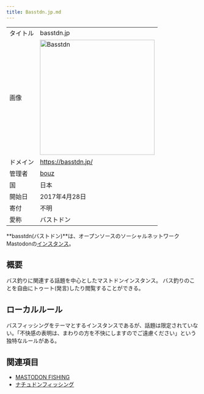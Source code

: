 ```yaml
---
title: Basstdn.jp.md
---
```

<div>

|          |                                                                                                                                              |
|----------|----------------------------------------------------------------------------------------------------------------------------------------------|
| タイトル | basstdn.jp                                                                                                                                   |
| 画像     | [<img src="/images/6/6e/Basstdn.png" width="300" height="300" alt="Basstdn" />](/%E3%83%95%E3%82%A1%E3%82%A4%E3%83%AB:Basstdn.png "Basstdn") |
| ドメイン | <a href="https://basstdn.jp/" rel="nofollow">https://basstdn.jp/</a>                                                                         |
| 管理者   | <a href="https://basstdn.jp/@bouz" rel="nofollow">bouz</a>                                                                                   |
| 国       | 日本                                                                                                                                         |
| 開始日   | 2017年4月28日                                                                                                                                |
| 寄付     | 不明                                                                                                                                         |
| 愛称     | バストドン                                                                                                                                   |

**basstdn(バストドン)**は、オープンソースのソーシャルネットワークMastodonの[インスタンス](/%E3%82%A4%E3%83%B3%E3%82%B9%E3%82%BF%E3%83%B3%E3%82%B9 "インスタンス")。

## 概要

バス釣りに関連する話題を中心としたマストドンインスタンス。 バス釣りのことを自由にトゥート(発言)したり閲覧することができる。

## ローカルルール

バスフィッシングをテーマとするインスタンスであるが、話題は限定されていない。「不快感の表明は、まわりの方を不快にしますのでご遠慮ください」という独特なルールがある。

## 関連項目

-   [MASTODON FISHING](/MASTODON_FISHING "MASTODON FISHING")
-   [ナチュドンフィッシング](/%E3%83%8A%E3%83%81%E3%83%A5%E3%83%89%E3%83%B3%E3%83%95%E3%82%A3%E3%83%83%E3%82%B7%E3%83%B3%E3%82%B0 "ナチュドンフィッシング")

</div>

